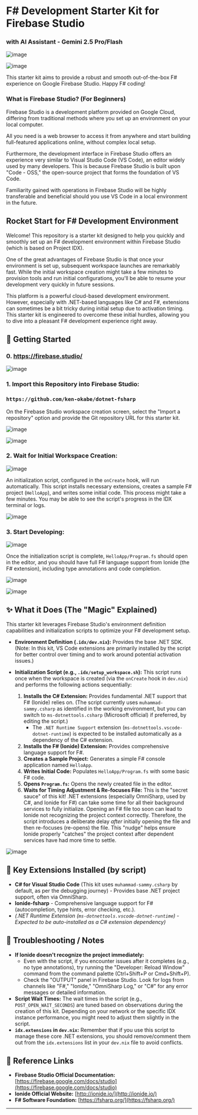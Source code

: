 # F# Development Starter Kit for Firebase Studio

### with AI Assistant - Gemini 2.5 Pro/Flash

![image](https://raw.githubusercontent.com/ken-okabe/web-images5/main/img_1747377487362.png)

![image](https://raw.githubusercontent.com/ken-okabe/web-images5/main/img_1747377989906.png)

This starter kit aims to provide a robust and smooth out-of-the-box F# experience on Google Firebase Studio. Happy  F# coding!

### What is Firebase Studio? (For Beginners)

Firebase Studio is a development platform provided on Google Cloud, differing from traditional methods where you set up an environment on your local computer.

All you need is a web browser to access it from anywhere and start building full-featured applications online, without complex local setup.

Furthermore, the development interface in Firebase Studio offers an experience very similar to Visual Studio Code (VS Code), an editor widely used by many developers. This is because Firebase Studio is built upon "Code - OSS," the open-source project that forms the foundation of VS Code.

Familiarity gained with operations in Firebase Studio will be highly transferable and beneficial should you use VS Code in a local environment in the future.

## Rocket Start for F# Development Environment

Welcome! This repository is a starter kit designed to help you quickly and smoothly set up an F# development environment within Firebase Studio (which is based on Project IDX).

One of the great advantages of Firebase Studio is that once your environment is set up, subsequent workspace launches are remarkably fast. While the initial workspace creation might take a few minutes to provision tools and run initial configurations, you'll be able to resume your development very quickly in future sessions.

This platform is a powerful cloud-based development environment. However, especially with .NET-based languages like C# and F#, extensions can sometimes be a bit tricky during initial setup due to activation timing. This starter kit is engineered to overcome these initial hurdles, allowing you to dive into a pleasant F# development experience right away.

## 🚀 Getting Started

### 0. https://firebase.studio/

![image](https://raw.githubusercontent.com/ken-okabe/web-images5/main/img_1747378995760.png)

### 1.  **Import this Repository into Firebase Studio:**

### `https://github.com/ken-okabe/dotnet-fsharp`

On the Firebase Studio workspace creation screen, select the "Import a repository" option and provide the Git repository URL for this starter kit.

![image](https://raw.githubusercontent.com/ken-okabe/web-images5/main/img_1747379628566.png)

![image](https://raw.githubusercontent.com/ken-okabe/web-images5/main/img_1747379808132.png)

### 2.  **Wait for Initial Workspace Creation:**

![image](https://raw.githubusercontent.com/ken-okabe/web-images5/main/img_1747379994030.png)

An initialization script, configured in the `onCreate` hook, will run automatically. This script installs necessary extensions, creates a sample F# project (`HelloApp`), and writes some initial code. This process might take a few minutes. You may be able to see the script's progress in the IDX terminal or logs.

![image](https://raw.githubusercontent.com/ken-okabe/web-images5/main/img_1747380083771.png)

### 3.  **Start Developing:**

![image](https://raw.githubusercontent.com/ken-okabe/web-images5/main/img_1747380163450.png)

Once the initialization script is complete, `HelloApp/Program.fs` should open in the editor, and you should have full F# language support from Ionide (the F# extension), including type annotations and code completion.

![image](https://raw.githubusercontent.com/ken-okabe/web-images5/main/img_1747381299753.png)

![image](https://raw.githubusercontent.com/ken-okabe/web-images5/main/img_1747381327082.png)

## ✨ What it Does (The "Magic" Explained)

This starter kit leverages Firebase Studio's environment definition capabilities and initialization scripts to optimize your F# development setup.

* **Environment Definition (`.idx/dev.nix`):**
    Provides the base .NET SDK. (Note: In this kit, VS Code extensions are primarily installed by the script for better control over timing and to work around potential activation issues.)

* **Initialization Script (e.g., `.idx/setup_workspace.sh`):**
    This script runs once when the workspace is created (via the `onCreate` hook in `dev.nix`) and performs the following actions sequentially:
    1.  **Installs the C# Extension:** Provides fundamental .NET support that F# (Ionide) relies on. (The script currently uses `muhammad-sammy.csharp` as identified in the working environment, but you can switch to `ms-dotnettools.csharp` (Microsoft official) if preferred, by editing the script.)
        * The `.NET Runtime Support` extension (`ms-dotnettools.vscode-dotnet-runtime`) is expected to be installed automatically as a dependency of the C# extension.
    2.  **Installs the F# (Ionide) Extension:** Provides comprehensive language support for F#.
    3.  **Creates a Sample Project:** Generates a simple F# console application named `HelloApp`.
    4.  **Writes Initial Code:** Populates `HelloApp/Program.fs` with some basic F# code.
    5.  **Opens `Program.fs`:** Opens the newly created file in the editor.
    6.  **Waits for Timing Adjustment & Re-focuses File:** This is the "secret sauce" of this kit! .NET extensions (especially OmniSharp, used by C#, and Ionide for F#) can take some time for all their background services to fully initialize. Opening an F# file too soon can lead to Ionide not recognizing the project context correctly. Therefore, the script introduces a deliberate delay *after* initially opening the file and then re-focuses (re-opens) the file. This "nudge" helps ensure Ionide properly "catches" the project context after dependent services have had more time to settle.

![image](https://raw.githubusercontent.com/ken-okabe/web-images5/main/img_1747380466527.png)

## 🔧 Key Extensions Installed (by script)

* **C# for Visual Studio Code** (This kit uses `muhammad-sammy.csharp` by default, as per the debugging journey) - Provides base .NET project support, often via OmniSharp.
* **Ionide-fsharp** - Comprehensive language support for F# (autocompletion, type hints, error checking, etc.).
* _(.NET Runtime Extension (`ms-dotnettools.vscode-dotnet-runtime`) - Expected to be auto-installed as a C# extension dependency)_

## 🤔 Troubleshooting / Notes

* **If Ionide doesn't recognize the project immediately:**
    * Even with the script, if you encounter issues after it completes (e.g., no type annotations), try running the "Developer: Reload Window" command from the command palette (Ctrl+Shift+P or Cmd+Shift+P).
    * Check the "OUTPUT" panel in Firebase Studio. Look for logs from channels like "F#," "Ionide," "OmniSharp Log," or "C#" for any error messages or detailed information.
* **Script Wait Times:**
    The wait times in the script (e.g., `POST_OPEN_WAIT_SECONDS`) are tuned based on observations during the creation of this kit. Depending on your network or the specific IDX instance performance, you might need to adjust them slightly in the script.
* **`idx.extensions` in `dev.nix`:** Remember that if you use this script to manage these core .NET extensions, you should remove/comment them out from the `idx.extensions` list in your `dev.nix` file to avoid conflicts.

## 🔗 Reference Links

* **Firebase Studio Official Documentation:** [https://firebase.google.com/docs/studio](https://firebase.google.com/docs/studio)
* **Ionide Official Website:** [http://ionide.io/](http://ionide.io/)
* **F# Software Foundation:** [https://fsharp.org/](https://fsharp.org/)

---